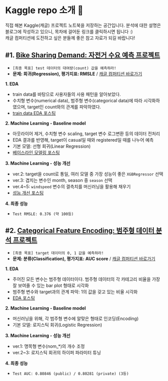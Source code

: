 # Kaggle repo 소개 👋
직접 해본 Kaggle(캐글) 프로젝트 노트북을 저장하는 공간입니다. 분석에 대한 설명은 블로그에 작성하고 있으니, 목차에 걸어둔 링크를 클릭하시면 됩니다 :)  
캐글 컴퍼티션에 도전하고 싶은 분들께 좋은 참고 자료가 되길 바랍니다!  

## #1. [Bike Sharing Demand: 자전거 수요 예측 프로젝트](https://github.com/suy379/Kaggle/tree/main/Bike_sharing_demand)  
- `[최종 목표] test 데이터의 대여량(count) 값을 예측하라!`  
- **문제: 회귀(Regression), 평가지표: RMSLE** / [캐글 컴퍼티션 바로가기](https://www.kaggle.com/competitions/bike-sharing-demand)  

**1. EDA** 
- train data를 바탕으로 사용자들의 사용 패턴을 알아보았다.
- 수치형 변수(numerical data), 범주형 변수(categorical data)에 따라 시각화하였으며, target인 count와의 관계를 파악하였다.
- [train data EDA 포스팅](https://suy379.tistory.com/133)  

**2. Machine Learning - Baseline model**
- 아웃라이어 제거, 수치형 변수 scaling, target 변수 로그변환 등의 데이터 전처리
- EDA 결과를 반영해, target이 casual일 때와 registered일 때를 나누어 예측
- 기본 모델: 선형 회귀(Linear Regression)
- [베이스라인 모델링 포스팅](https://suy379.tistory.com/139)  

**3. Machine Learning - 성능 개선**
- ver.2: target을 count로 통일, 여러 모델 중 가장 성능이 좋은 `XGBRegressor` 선택
- ver.3: 겹치는 변수인 month, season 중 `season` 선택
- ver.4~5: `windspeed` 변수의 결측치를 머신러닝을 활용해 채우기
- [성능 개선 포스팅](https://suy379.tistory.com/141)  

**4. 최종 성능**
- `Test RMSLE: 0.376 (약 100등)`  


## #2. [Categorical Feature Encoding: 범주형 데이터 분석 프로젝트](https://github.com/suy379/Kaggle/tree/main/Categorical_feature_encoding)  
- `[최종 목표] target 데이터의 0, 1 값을 예측하라!`  
- **문제: 분류(Classification), 평가지표: AUC score** / [캐글 컴퍼티션 바로가기](https://www.kaggle.com/competitions/cat-in-the-dat)  

**1. EDA**
- 주어진 모든 변수는 범주형 데이터이다. 범주형 데이터의 각 카테고리 비율을 가장 잘 보여줄 수 있는 bar plot 형태로 시각화
- 범주형 변수와 target과의 관계 파악: 1의 값을 갖고 있는 비율 시각화
- [EDA 포스팅](https://suy379.tistory.com/153)  

**2. Machine Learning - Baseline model**
- 머신러닝을 위해, 각 범주형 변수에 알맞은 형태로 인코딩(Encoding)
- 기본 모델: 로지스틱 회귀(Logistic Regression)  

**3. Machine Learning - 성능 개선**
- ver.1: 명목형 변수(nom_*)의 개수 조정
- ver.2~3: 로지스틱 회귀의 하이퍼 파라미터 튜닝  

**4. 최종 성능**
- `Test AUC: 0.80846 (public) / 0.80281 (private) (3등)`  

